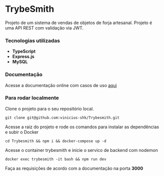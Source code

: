 # TrybeSmith

Projeto de um sistema de vendas de objetos de forja artesanal. Projeto é uma API REST com validação via JWT.

### Tecnologias utilizadas

- **TypeScript**
- **Express.js**
- **MySQL**

### Documentação

Acesse a documentação online com casos de uso [aqui](https://documenter.getpostman.com/view/25780292/2s935uFztt)

### Para rodar localmente


Clone o projeto para o seu repositório local.
```
git clone git@github.com:vinicius-shk/Trybesmith.git
```
Acesse a raiz do projeto e rode os comandos para instalar as dependências e subir o Docker

```
cd Trybesmith && npm i && docker-compose up -d
```

Acesse o container trybesmith e inicie o servico de backend com nodemon

```
docker exec trybesmith -it bash && npm run dev
```

Faça as requisições de acordo com a documentação na porta **3000**
